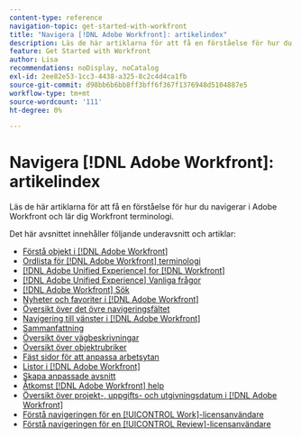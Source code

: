 ```yaml
---
content-type: reference
navigation-topic: get-started-with-workfront
title: "Navigera [!DNL Adobe Workfront]: artikelindex"
description: Läs de här artiklarna för att få en förståelse för hur du navigerar i Adobe Workfront och lär dig Workfront terminologi.
feature: Get Started with Workfront
author: Lisa
recommendations: noDisplay, noCatalog
exl-id: 2ee82e53-1cc3-4438-a325-8c2c4d4ca1fb
source-git-commit: d98bb6b6bb8ff3bff6f367f1376948d5104887e5
workflow-type: tm+mt
source-wordcount: '111'
ht-degree: 0%

---
```


# Navigera [!DNL Adobe Workfront]: artikelindex

<!-- Audited: 12/2023 -->

Läs de här artiklarna för att få en förståelse för hur du navigerar i Adobe Workfront och lär dig Workfront terminologi.

Det här avsnittet innehåller följande underavsnitt och artiklar:

* [Förstå objekt i [!DNL Adobe Workfront]](../../workfront-basics/navigate-workfront/workfront-navigation/understand-objects.md)
* [Ordlista för [!DNL Adobe Workfront] terminologi](../../workfront-basics/navigate-workfront/workfront-navigation/workfront-terminology-glossary.md)
* [[!DNL Adobe Unified Experience] for [!DNL Workfront]](/help/quicksilver/workfront-basics/navigate-workfront/workfront-navigation/adobe-unified-experience.md)
* [[!DNL Adobe Unified Experience] Vanliga frågor](/help/quicksilver/workfront-basics/navigate-workfront/workfront-navigation/unified-experience-faq.md)
* [[!DNL Adobe Workfront] Sök](../../workfront-basics/navigate-workfront/search/search.md)
* [Nyheter och favoriter i [!DNL Adobe Workfront]](../../workfront-basics/navigate-workfront/recent-and-favorites/recent-and-favorites.md)
* [Översikt över det övre navigeringsfältet](../../workfront-basics/the-new-workfront-experience/global-navigation-overview.md)
* [Navigering till vänster i [!DNL Adobe Workfront]](../../workfront-basics/the-new-workfront-experience/simplified-left-navigation.md)
* [Sammanfattning](../../workfront-basics/the-new-workfront-experience/summary-overview.md)
* [Översikt över vägbeskrivningar](../../workfront-basics/the-new-workfront-experience/breadcrumb-overview.md)
* [Översikt över objektrubriker](../../workfront-basics/the-new-workfront-experience/new-object-headers.md)
* [Fäst sidor för att anpassa arbetsytan](../../workfront-basics/the-new-workfront-experience/pin-pages.md)
* [Listor i [!DNL Adobe Workfront]](../../workfront-basics/navigate-workfront/use-lists/lists.md)
* [Skapa anpassade avsnitt](/help/quicksilver/workfront-basics/manage-your-account-and-profile/configuring-your-user-profile/create-custom-tabs.md)
* [Åtkomst [!DNL Adobe Workfront] help](../../workfront-basics/navigate-workfront/workfront-navigation/access-workfront-help.md)
* [Översikt över projekt-, uppgifts- och utgivningsdatum i [!DNL Adobe Workfront]](../../workfront-basics/navigate-workfront/workfront-navigation/definitions-pti-dates.md)
* [Förstå navigeringen för en [!UICONTROL Work]-licensanvändare](../../workfront-basics/navigate-workfront/workfront-navigation/worker-global-navigation-bar.md)
* [Förstå navigeringen för en [!UICONTROL Review]-licensanvändare](../../workfront-basics/navigate-workfront/workfront-navigation/reviewer-global-navigation-bar.md)
